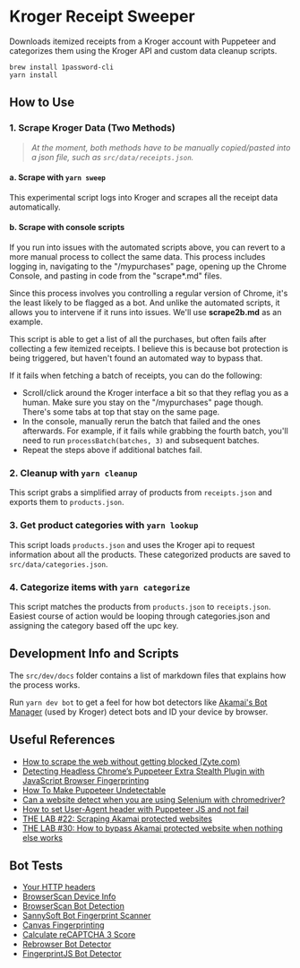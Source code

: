 # Kroger Receipt Sweeper
Downloads itemized receipts from a Kroger account with Puppeteer and categorizes them using the Kroger API and custom data cleanup scripts.

```
brew install 1password-cli
yarn install
```

## How to Use

### 1. Scrape Kroger Data (Two Methods)
> _At the moment, both methods have to be manually copied/pasted into a json file, such as `src/data/receipts.json`._

#### a. Scrape with `yarn sweep`
This experimental script logs into Kroger and scrapes all the receipt data automatically.

#### b. Scrape with console scripts
If you run into issues with the automated scripts above, you can revert to a more manual process to collect the same data. This process includes logging in, navigating to the "/mypurchases" page, opening up the Chrome Console, and pasting in code from the "scrape*.md" files.

Since this process involves you controlling a regular version of Chrome, it's the least likely to be flagged as a bot. And unlike the automated scripts, it allows you to intervene if it runs into issues. We'll use **scrape2b.md** as an example.

This script is able to get a list of all the purchases, but often fails after collecting a few itemized receipts. I believe this is because bot protection is being triggered, but haven't found an automated way to bypass that.

If it fails when fetching a batch of receipts, you can do the following:
- Scroll/click around the Kroger interface a bit so that they reflag you as a human. Make sure you stay on the "/mypurchases" page though. There's some tabs at top that stay on the same page.
- In the console, manually rerun the batch that failed and the ones afterwards. For example, if it fails while grabbing the fourth batch, you'll need to run `processBatch(batches, 3)` and subsequent batches.
- Repeat the steps above if additional batches fail.

### 2. Cleanup with `yarn cleanup`

This script grabs a simplified array of products from `receipts.json` and exports them to `products.json`.

### 3. Get product categories with `yarn lookup`
This script loads `products.json` and uses the Kroger api to request information about all the products. These categorized products are saved to `src/data/categories.json`.

### 4. Categorize items with `yarn categorize`
This script matches the products from `products.json` to `receipts.json`. Easiest course of action would be looping through categories.json and assigning the category based off the upc key.

## Development Info and Scripts
The `src/dev/docs` folder contains a list of markdown files that explains how the process works.

Run `yarn dev bot` to get a feel for how bot detectors like [Akamai's Bot Manager](https://www.akamai.com/products/bot-manager) (used by Kroger) detect bots and ID your device by browser.

## Useful References
- [How to scrape the web without getting blocked (Zyte.com)](https://www.zyte.com/blog/how-to-scrape-the-web-without-getting-blocked/)
- [Detecting Headless Chrome’s Puppeteer Extra Stealth Plugin with JavaScript Browser Fingerprinting](https://datadome.co/bot-management-protection/detecting-headless-chrome-puppeteer-extra-plugin-stealth/)
- [How To Make Puppeteer Undetectable](https://scrapeops.io/puppeteer-web-scraping-playbook/nodejs-puppeteer-make-puppeteer-undetectable/)
- [Can a website detect when you are using Selenium with chromedriver?](https://stackoverflow.com/questions/33225947/can-a-website-detect-when-you-are-using-selenium-with-chromedriver/41220267#41220267)
- [How to set User-Agent header with Puppeteer JS and not fail](https://filipvitas.medium.com/how-to-set-user-agent-header-with-puppeteer-js-and-not-fail-28c7a02165da)
- [THE LAB #22: Scraping Akamai protected websites](https://substack.thewebscraping.club/p/scraping-akamai-protected-website)
- [THE LAB #30: How to bypass Akamai protected website when nothing else works](https://substack.thewebscraping.club/p/the-lab-30-how-to-bypass-akamai-protected)

## Bot Tests
- [Your HTTP headers](https://deviceandbrowserinfo.com/http_headers)
- [BrowserScan Device Info](https://www.browserscan.net)
- [BrowserScan Bot Detection](https://www.browserscan.net/bot-detection)
- [SannySoft Bot Fingerprint Scanner](https://bot.sannysoft.com/)
- [Canvas Fingerprinting](https://browserleaks.com/canvas)
- [Calculate reCAPTCHA 3 Score](https://antcpt.com/eng/information/demo-form/recaptcha-3-test-score.html)
- [Rebrowser Bot Detector](https://bot-detector.rebrowser.net/)
- [FingerprintJS Bot Detector](https://fingerprintjs.github.io/BotD/main/)
